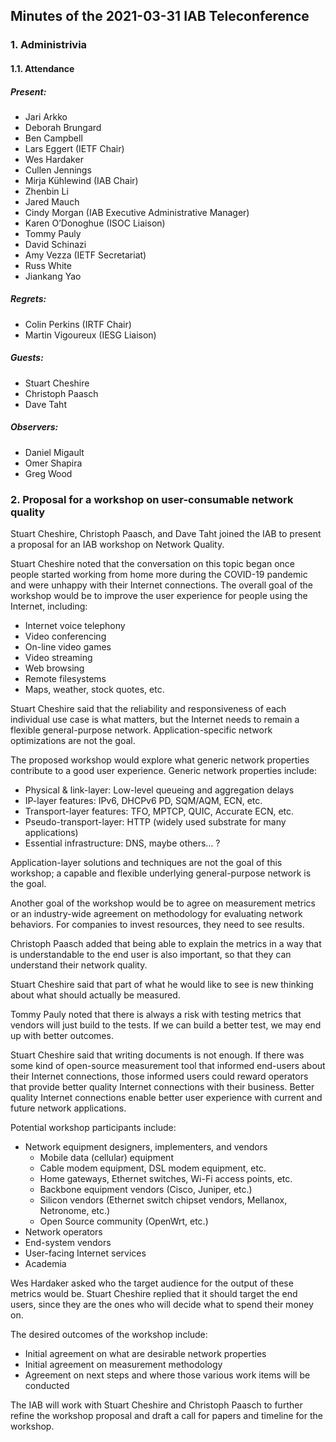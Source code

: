 
Minutes of the 2021-03-31 IAB Teleconference
--------------------------------------------


### 1. Administrivia


#### 1.1. Attendance


##### Present:


* Jari Arkko
* Deborah Brungard
* Ben Campbell
* Lars Eggert (IETF Chair)
* Wes Hardaker
* Cullen Jennings
* Mirja Kühlewind (IAB Chair)
* Zhenbin Li
* Jared Mauch
* Cindy Morgan (IAB Executive Administrative Manager)
* Karen O’Donoghue (ISOC Liaison)
* Tommy Pauly
* David Schinazi
* Amy Vezza (IETF Secretariat)
* Russ White
* Jiankang Yao


##### Regrets:


* Colin Perkins (IRTF Chair)
* Martin Vigoureux (IESG Liaison)


##### Guests:


* Stuart Cheshire
* Christoph Paasch
* Dave Taht


##### Observers:


* Daniel Migault
* Omer Shapira
* Greg Wood


### 2. Proposal for a workshop on user-consumable network quality


Stuart Cheshire, Christoph Paasch, and Dave Taht joined the IAB to present a proposal for an IAB workshop on Network Quality.


Stuart Cheshire noted that the conversation on this topic began once people started working from home more during the COVID-19 pandemic and were unhappy with their Internet connections. The overall goal of the workshop would be to improve the user experience for people using the Internet, including:


* Internet voice telephony
* Video conferencing
* On-line video games
* Video streaming
* Web browsing
* Remote filesystems
* Maps, weather, stock quotes, etc.


Stuart Cheshire said that the reliability and responsiveness of each individual use case is what matters, but the Internet needs to remain a flexible general-purpose network. Application-specific network optimizations are not the goal.


The proposed workshop would explore what generic network properties contribute to a good user experience. Generic network properties include:


* Physical & link-layer: Low-level queueing and aggregation delays
* IP-layer features: IPv6, DHCPv6 PD, SQM/AQM, ECN, etc.
* Transport-layer features: TFO, MPTCP, QUIC, Accurate ECN, etc.
* Pseudo-transport-layer: HTTP (widely used substrate for many applications)
* Essential infrastructure: DNS, maybe others… ?


Application-layer solutions and techniques are not the goal of this workshop; a capable and flexible underlying general-purpose network is the goal.


Another goal of the workshop would be to agree on measurement metrics or an industry-wide agreement on methodology for evaluating network behaviors. For companies to invest resources, they need to see results.


Christoph Paasch added that being able to explain the metrics in a way that is understandable to the end user is also important, so that they can understand their network quality.


Stuart Cheshire said that part of what he would like to see is new thinking about what should actually be measured.


Tommy Pauly noted that there is always a risk with testing metrics that vendors will just build to the tests. If we can build a better test, we may end up with better outcomes.


Stuart Cheshire said that writing documents is not enough. If there was some kind of open-source measurement tool that informed end-users about their Internet connections, those informed users could reward operators that provide better quality Internet connections with their business. Better quality Internet connections enable better user experience with current and future network applications.


Potential workshop participants include:


* Network equipment designers, implementers, and vendors
	+ Mobile data (cellular) equipment
	+ Cable modem equipment, DSL modem equipment, etc.
	+ Home gateways, Ethernet switches, Wi-Fi access points, etc.
	+ Backbone equipment vendors (Cisco, Juniper, etc.)
	+ Silicon vendors (Ethernet switch chipset vendors, Mellanox, Netronome, etc.)
	+ Open Source community (OpenWrt, etc.)
* Network operators
* End-system vendors
* User-facing Internet services
* Academia


Wes Hardaker asked who the target audience for the output of these metrics would be. Stuart Cheshire replied that it should target the end users, since they are the ones who will decide what to spend their money on.


The desired outcomes of the workshop include:


* Initial agreement on what are desirable network properties
* Initial agreement on measurement methodology
* Agreement on next steps and where those various work items will be conducted


The IAB will work with Stuart Cheshire and Christoph Paasch to further refine the workshop proposal and draft a call for papers and timeline for the workshop.


